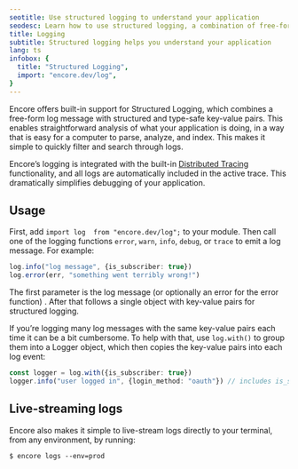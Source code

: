 ```yaml
---
seotitle: Use structured logging to understand your application
seodesc: Learn how to use structured logging, a combination of free-form log messages and type-safe key-value pairs, to understand your backend application's behavior.
title: Logging
subtitle: Structured logging helps you understand your application
lang: ts
infobox: {
  title: "Structured Logging",
  import: "encore.dev/log",
}
---
```


Encore offers built-in support for Structured Logging, which combines a free-form log message with structured and type-safe key-value pairs. This enables straightforward analysis of what your application is doing, in a way that is easy for a computer to parse, analyze, and index. This makes it simple to quickly filter and search through logs.

Encore’s logging is integrated with the built-in [Distributed Tracing](/docs/ts/observability/tracing) functionality, and all logs are automatically included in the active trace. This dramatically simplifies debugging of your application.

## Usage
First, add `import log  from "encore.dev/log";` to your module. Then call one of the logging functions `error`, `warn`, `info`, `debug`, or `trace` to emit a log message. For example:

```ts
log.info("log message", {is_subscriber: true})
log.error(err, "something went terribly wrong!")
```

The first parameter is the log message (or optionally an error for the error function) . After that follows a single object with key-value pairs for structured logging.

If you’re logging many log messages with the same key-value pairs each time it can be a bit cumbersome. To help with that, use `log.with()` to group them into a Logger object, which then copies the key-value pairs into each log event:

```ts
const logger = log.with({is_subscriber: true})
logger.info("user logged in", {login_method: "oauth"}) // includes is_subscriber=true
```

## Live-streaming logs

Encore also makes it simple to live-stream logs directly to your terminal, from any environment, by running:

```
$ encore logs --env=prod
```
